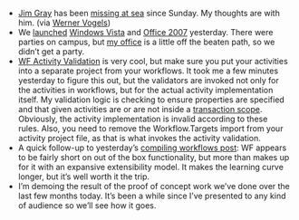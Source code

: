 -   [Jim Gray](http://research.microsoft.com/~Gray/) has been [missing
    at
    sea](http://sfgate.com/cgi-bin/article.cgi?f=/c/a/2007/01/30/BAGGTNR93G1.DTL)
    since Sunday. My thoughts are with him. (via [Werner
    Vogels](http://www.allthingsdistributed.com/2007/01/jim_gray_missing_at_sea.html))
-   We [launched](http://microsoftwowlaunch.com/) [Windows
    Vista](http://www.microsoft.com/windows/products/windowsvista) and
    [Office 2007](http://office.microsoft.com/2007) yesterday. There
    were parties on campus, but [my
    office](http://devhawk.net/2006/09/29/working-from-home-as-the-office-moves/)
    is a little off the beaten path, so we didn’t get a party.
-   [WF Activity
    Validation](http://msdn2.microsoft.com/en-us/library/ms734773.aspx)
    is very cool, but make sure you put your activities into a separate
    project from your workflows. It took me a few minutes yesterday to
    figure this out, but the validators are invoked not only for the
    activities in workflows, but for the actual activity implementation
    itself. My validation logic is checking to ensure properties are
    specified and that given activities are or are not inside a
    [transaction
    scope](http://msdn2.microsoft.com/en-us/library/system.workflow.componentmodel.transactionscopeactivity.aspx).
    Obviously, the activity implementation is invalid according to these
    rules. Also, you need to remove the Workflow.Targets import from
    your activity project file, as that is what invokes the activity
    validation.
-   A quick follow-up to yesterday’s [compiling workflows
    post](http://devhawk.net/2007/01/29/compiling-workflows/): WF
    appears to be fairly short on out of the box functionality, but more
    than makes up for it with an expansive extensibility model. It makes
    the learning curve longer, but it’s well worth it the trip.
-   I’m demoing the result of the proof of concept work we’ve done over
    the last few months today. It’s been a while since I’ve presented to
    any kind of audience so we’ll see how it goes.

